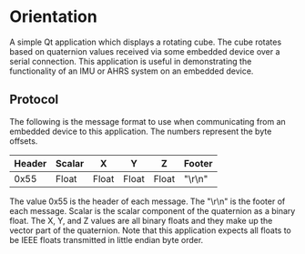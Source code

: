 # Orientation

A simple Qt application which displays a rotating cube. The cube rotates based
on quaternion values received via some embedded device over a serial
connection. This application is useful in demonstrating the functionality of an
IMU or AHRS system on an embedded device.

## Protocol

The following is the message format to use when communicating from an embedded
device to this application. The numbers represent the byte offsets.

| Header | Scalar | X     | Y     | Z     | Footer |
|--------|--------|-------|-------|-------|--------|
| 0x55   | Float  | Float | Float | Float | "\r\n" |

The value 0x55 is the header of each message. The "\r\n" is the footer of each
message. Scalar is the scalar component of the quaternion as a binary float.
The X, Y, and Z values are all binary floats and they make up the vector part
of the quaternion. Note that this application expects all floats to be IEEE
floats transmitted in little endian byte order.
